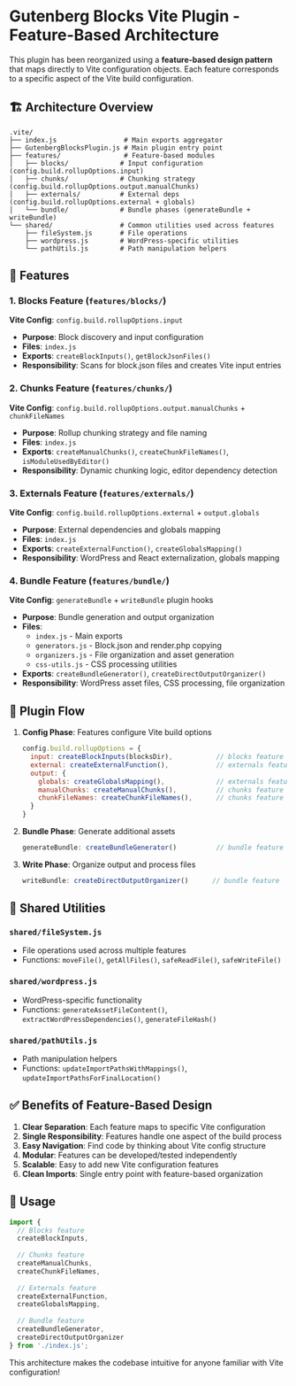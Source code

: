 # Gutenberg Blocks Vite Plugin - Feature-Based Architecture

This plugin has been reorganized using a **feature-based design pattern** that maps directly to Vite configuration objects. Each feature corresponds to a specific aspect of the Vite build configuration.

## 🏗️ Architecture Overview

```
.vite/
├── index.js                 # Main exports aggregator
├── GutenbergBlocksPlugin.js # Main plugin entry point
├── features/                # Feature-based modules
│   ├── blocks/             # Input configuration (config.build.rollupOptions.input)
│   ├── chunks/             # Chunking strategy (config.build.rollupOptions.output.manualChunks)
│   ├── externals/          # External deps (config.build.rollupOptions.external + globals)
│   └── bundle/             # Bundle phases (generateBundle + writeBundle)
└── shared/                 # Common utilities used across features
    ├── fileSystem.js       # File operations
    ├── wordpress.js        # WordPress-specific utilities
    └── pathUtils.js        # Path manipulation helpers
```

## 🎯 Features

### 1. **Blocks Feature** (`features/blocks/`)
**Vite Config**: `config.build.rollupOptions.input`

- **Purpose**: Block discovery and input configuration
- **Files**: `index.js`
- **Exports**: `createBlockInputs()`, `getBlockJsonFiles()`
- **Responsibility**: Scans for block.json files and creates Vite input entries

### 2. **Chunks Feature** (`features/chunks/`)
**Vite Config**: `config.build.rollupOptions.output.manualChunks` + `chunkFileNames`

- **Purpose**: Rollup chunking strategy and file naming
- **Files**: `index.js`
- **Exports**: `createManualChunks()`, `createChunkFileNames()`, `isModuleUsedByEditor()`
- **Responsibility**: Dynamic chunking logic, editor dependency detection

### 3. **Externals Feature** (`features/externals/`)
**Vite Config**: `config.build.rollupOptions.external` + `output.globals`

- **Purpose**: External dependencies and globals mapping
- **Files**: `index.js`
- **Exports**: `createExternalFunction()`, `createGlobalsMapping()`
- **Responsibility**: WordPress and React externalization, globals mapping

### 4. **Bundle Feature** (`features/bundle/`)
**Vite Config**: `generateBundle` + `writeBundle` plugin hooks

- **Purpose**: Bundle generation and output organization
- **Files**: 
  - `index.js` - Main exports
  - `generators.js` - Block.json and render.php copying
  - `organizers.js` - File organization and asset generation
  - `css-utils.js` - CSS processing utilities
- **Exports**: `createBundleGenerator()`, `createDirectOutputOrganizer()`
- **Responsibility**: WordPress asset files, CSS processing, file organization

## 🔄 Plugin Flow

1. **Config Phase**: Features configure Vite build options
   ```javascript
   config.build.rollupOptions = {
     input: createBlockInputs(blocksDir),           // blocks feature
     external: createExternalFunction(),            // externals feature
     output: {
       globals: createGlobalsMapping(),             // externals feature  
       manualChunks: createManualChunks(),          // chunks feature
       chunkFileNames: createChunkFileNames(),      // chunks feature
     }
   }
   ```

2. **Bundle Phase**: Generate additional assets
   ```javascript
   generateBundle: createBundleGenerator()          // bundle feature
   ```

3. **Write Phase**: Organize output and process files
   ```javascript
   writeBundle: createDirectOutputOrganizer()      // bundle feature
   ```

## 🧩 Shared Utilities

### `shared/fileSystem.js`
- File operations used across multiple features
- Functions: `moveFile()`, `getAllFiles()`, `safeReadFile()`, `safeWriteFile()`

### `shared/wordpress.js`
- WordPress-specific functionality
- Functions: `generateAssetFileContent()`, `extractWordPressDependencies()`, `generateFileHash()`

### `shared/pathUtils.js`
- Path manipulation helpers
- Functions: `updateImportPathsWithMappings()`, `updateImportPathsForFinalLocation()`

## ✅ Benefits of Feature-Based Design

1. **Clear Separation**: Each feature maps to specific Vite configuration
2. **Single Responsibility**: Features handle one aspect of the build process
3. **Easy Navigation**: Find code by thinking about Vite config structure
4. **Modular**: Features can be developed/tested independently
5. **Scalable**: Easy to add new Vite configuration features
6. **Clean Imports**: Single entry point with feature-based organization

## 🚀 Usage

```javascript
import {
  // Blocks feature
  createBlockInputs,
  
  // Chunks feature  
  createManualChunks,
  createChunkFileNames,
  
  // Externals feature
  createExternalFunction,
  createGlobalsMapping,
  
  // Bundle feature
  createBundleGenerator,
  createDirectOutputOrganizer
} from './index.js';
```

This architecture makes the codebase intuitive for anyone familiar with Vite configuration!
